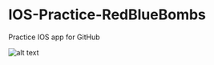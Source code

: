 # IOS-Practice-RedBlueBombs
Practice IOS app for GitHub

![alt text](https://github.com/shivam0sharma/IOS-Practice-RedBlueBombs/blob/master/2017-09-18%2014_33_59.gif?raw=true)
